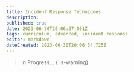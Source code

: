 ```yaml
---
title: Incident Response Techniques
description: 
published: true
date: 2023-06-30T20:06:37.001Z
tags: curriculum, advanced, incident response
editor: markdown
dateCreated: 2023-06-30T20:06:34.725Z
---
```



> In Progress...
{.is-warning}